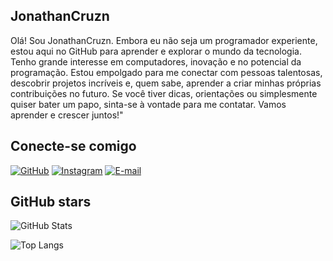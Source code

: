 ## JonathanCruzn
Olá! Sou JonathanCruzn. Embora eu não seja um programador experiente, estou aqui no GitHub para aprender e explorar o mundo da tecnologia. Tenho grande interesse em computadores, inovação e no potencial da programação. Estou empolgado para me conectar com pessoas talentosas, descobrir projetos incríveis e, quem sabe, aprender a criar minhas próprias contribuições no futuro. Se você tiver dicas, orientações ou simplesmente quiser bater um papo, sinta-se à vontade para me contatar. Vamos aprender e crescer juntos!"

## Conecte-se comigo 

[![GitHub](https://img.shields.io/badge/GitHbt-000?style=for-the-badge&logo=github&logoColor=white)](+https://github.com/jonathanCruzn) 
[![Instagram](https://img.shields.io/badge/Instagram-000?style=for-the-badge&logo=instagram)](https://www.instagram.com/jonathan_cruzn/)
[![E-mail](https://img.shields.io/badge/-Email-000?style=for-the-badge&logo=microsoft-outlook&logoColor=007BFF)](mailto:jonatha.cruz.nunes@gmail.com)

## GitHub stars 
![GitHub Stats](https://github-readme-stats.vercel.app/api?username=jonathanCruzn&theme=transparent&bg_color=#FF0000&border_color=#FF0000&show_icons=true&icon_color=#FF0000&title_color=#000000&text_color=#FF000)

![Top Langs](https://github-readme-stats-git-masterrstaa-rickstaa.vercel.app/api/top-langs/?username=jonathanCruzn&layout=compact&bg_color=000&border_color=#FF0000&title_color=E94D5F&text_color=#000000)